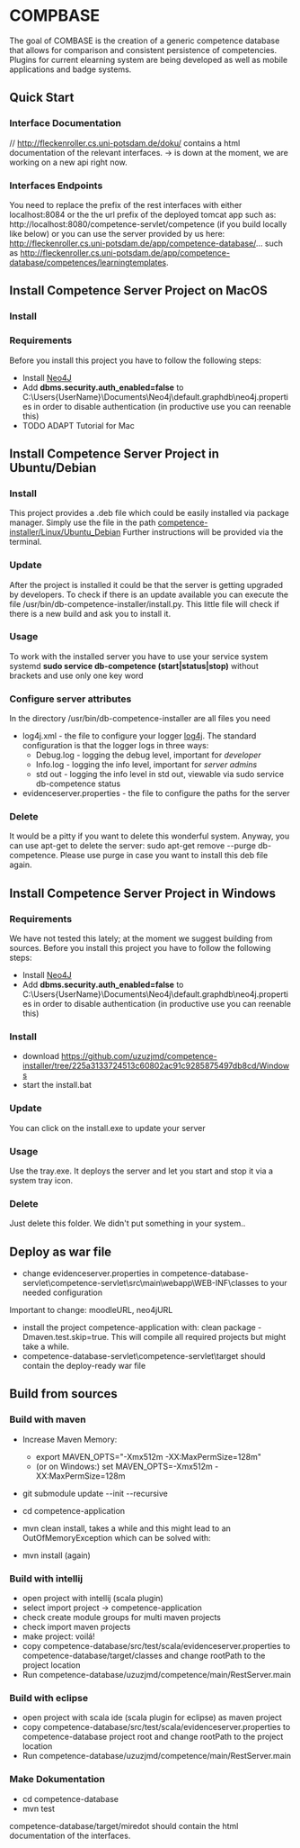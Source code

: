 # COMPBASE 

The goal of COMBASE is the creation of a generic competence database that allows for comparison and consistent persistence of competencies. Plugins for current elearning system are being developed as well as mobile applications and badge systems.

## Quick Start

### Interface Documentation
// http://fleckenroller.cs.uni-potsdam.de/doku/ contains a html documentation of the relevant interfaces. 
-> is down at the moment, we are working on a new api right now.

### Interfaces Endpoints
You need to replace the prefix of the rest interfaces with either localhost:8084 or the 
the url prefix of the deployed tomcat app such as: http://localhost:8080/competence-servlet/competence (if you build locally like below) or you can use the server provided by us here: http://fleckenroller.cs.uni-potsdam.de/app/competence-database/... such as
http://fleckenroller.cs.uni-potsdam.de/app/competence-database/competences/learningtemplates.

## Install Competence Server Project on MacOS
### Install

### Requirements
Before you install this project you have to follow the following steps:

 - Install [Neo4J](http://neo4j.com/download/)
 - Add **dbms.security.auth_enabled=false** to  C:\Users\{UserName}\Documents\Neo4j\default.graphdb\neo4j.properties in order to disable authentication (in productive use you can reenable this)
 - TODO ADAPT Tutorial for Mac

## Install Competence Server Project in Ubuntu/Debian
### Install
This project provides a .deb file which could be easily installed via package manager. Simply use the file in the path [competence-installer/Linux/Ubuntu_Debian](https://github.com/uzuzjmd/Wissensmodellierung/tree/master/competence-installer/Linux/Ubuntu_Debian)
Further instructions will be provided via the terminal.

### Update
After the project is installed it could be that the server is getting upgraded by developers. To check if there is an update available you can execute the file /usr/bin/db-competence-installer/install.py. This little file will check if there is a new build and ask you to install it.

### Usage
To work with the installed server you have to use your service system systemd
**sudo service db-competence (start|status|stop)** without brackets and use only one key word

### Configure server attributes
In the directory /usr/bin/db-competence-installer are all files you need
 - log4j.xml - the file to configure your logger [log4j](http://logging.apache.org/log4j/2.x/). The standard configuration is that the logger logs in three ways:
	- Debug.log - logging the debug level, important for *developer*
	-	Info.log - logging the info level, important for *server admins*
	- std out - logging the info level in std out, viewable via sudo service db-competence status
 - evidenceserver.properties - the file to configure the paths for the server

### Delete
It would be a pitty if you want to delete this wonderful system. Anyway, you can use apt-get to delete the server: sudo apt-get remove --purge db-competence.
Please use purge in case you want to install this deb file again.


## Install Competence Server Project in Windows
### Requirements
We have not tested this lately; at the moment we suggest building from sources.
Before you install this project you have to follow the following steps:

 - Install [Neo4J](http://neo4j.com/download/)
 - Add **dbms.security.auth_enabled=false** to  C:\Users\{UserName}\Documents\Neo4j\default.graphdb\neo4j.properties in order to disable authentication (in productive use you can reenable this)
	
### Install
 - download https://github.com/uzuzjmd/competence-installer/tree/225a3133724513c60802ac91c9285875497db8cd/Windows
 - start the install.bat

### Update
You can click on the install.exe to update your server

### Usage
Use the tray.exe. It deploys the server and let you start and stop it via a system tray icon.

### Delete
Just delete this folder. We didn't put something in your system..


## Deploy as war file

- change evidenceserver.properties in competence-database-servlet\competence-servlet\src\main\webapp\WEB-INF\classes to your needed configuration

Important to change: moodleURL, neo4jURL
			
- install the project competence-application with: clean package -Dmaven.test.skip=true. This will compile all required projects but might take a while.		
- competence-database-servlet\competence-servlet\target should contain the deploy-ready war file 

## Build from sources

### Build with maven

- Increase Maven Memory:
	- export MAVEN_OPTS="-Xmx512m -XX:MaxPermSize=128m"
	- (or on Windows:) set MAVEN_OPTS=-Xmx512m -XX:MaxPermSize=128m

- git submodule update --init --recursive
- cd competence-application
- mvn clean install, takes a while and this might lead to an OutOfMemoryException which can be solved with:
- mvn install (again)


### Build with intellij
- open project with intellij (scala plugin)
- select import project -> competence-application
- check create module groups for multi maven projects
- check import maven projects
- make project: voilá!
- copy competence-database/src/test/scala/evidenceserver.properties to competence-database/target/classes and change rootPath to the project location
- Run competence-database/uzuzjmd/competence/main/RestServer.main


### Build with eclipse
- open project with scala ide (scala plugin for eclipse) as maven project
- copy competence-database/src/test/scala/evidenceserver.properties to competence-database project root and change rootPath to the project location
- Run competence-database/uzuzjmd/competence/main/RestServer.main

### Make Dokumentation

- cd competence-database
- mvn test

competence-database/target/miredot should contain the html documentation of the interfaces.











 


 	
